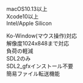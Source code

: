 macOS10.13以上  
Xcode10以上  
Intel/Apple Silicon  
  
Ko-Window(マウス操作)対応  
解像度1024x848まで対応  
負荷の軽減  
SDL2のみ  
SDL2_gfxインストール不要  
簡易ファイル転送機能  
